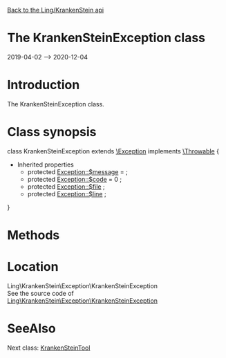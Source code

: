 [Back to the Ling/KrankenStein api](https://github.com/lingtalfi/KrankenStein/blob/master/doc/api/Ling/KrankenStein.md)



The KrankenSteinException class
================
2019-04-02 --> 2020-12-04






Introduction
============

The KrankenSteinException class.



Class synopsis
==============


class <span class="pl-k">KrankenSteinException</span> extends [\Exception](http://php.net/manual/en/class.exception.php) implements [\Throwable](http://php.net/manual/en/class.throwable.php) {

- Inherited properties
    - protected  [Exception::$message](#property-message) =  ;
    - protected  [Exception::$code](#property-code) = 0 ;
    - protected  [Exception::$file](#property-file) ;
    - protected  [Exception::$line](#property-line) ;

}






Methods
==============






Location
=============
Ling\KrankenStein\Exception\KrankenSteinException<br>
See the source code of [Ling\KrankenStein\Exception\KrankenSteinException](https://github.com/lingtalfi/KrankenStein/blob/master/Exception/KrankenSteinException.php)



SeeAlso
==============
Next class: [KrankenSteinTool](https://github.com/lingtalfi/KrankenStein/blob/master/doc/api/Ling/KrankenStein/KrankenSteinTool.md)<br>
